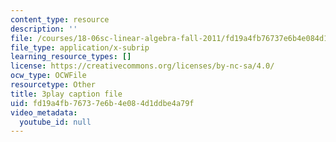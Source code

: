 ```yaml
---
content_type: resource
description: ''
file: /courses/18-06sc-linear-algebra-fall-2011/fd19a4fb76737e6b4e084d1ddbe4a79f_lpnY5QVjU5w.srt
file_type: application/x-subrip
learning_resource_types: []
license: https://creativecommons.org/licenses/by-nc-sa/4.0/
ocw_type: OCWFile
resourcetype: Other
title: 3play caption file
uid: fd19a4fb-7673-7e6b-4e08-4d1ddbe4a79f
video_metadata:
  youtube_id: null
---
```

